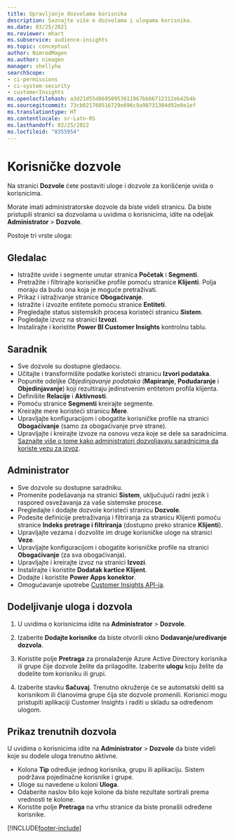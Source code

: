 ```yaml
---
title: Upravljanje dozvolama korisnika
description: Saznajte više o dozvolama i ulogama korisnika.
ms.date: 03/25/2021
ms.reviewer: mhart
ms.subservice: audience-insights
ms.topic: conceptual
author: NimrodMagen
ms.author: nimagen
manager: shellyha
searchScope:
- ci-permissions
- ci-system-security
- customerInsights
ms.openlocfilehash: a3d21d55d86950953611967bb66712312eb42b4b
ms.sourcegitcommit: 73cb021760516729e696c9a90731304d92e0e1ef
ms.translationtype: HT
ms.contentlocale: sr-Latn-RS
ms.lasthandoff: 02/25/2022
ms.locfileid: "8355954"
---
```

# <a name="user-permissions"></a>Korisničke dozvole

Na stranici **Dozvole** ćete postaviti uloge i dozvole za korišćenje uvida o korisnicima.

Morate imati administratorske dozvole da biste videli stranicu. Da biste pristupili stranici sa dozvolama u uvidima o korisnicima, idite na odeljak **Administrator** > **Dozvole**.

Postoje tri vrste uloga:

## <a name="viewer"></a>Gledalac

- Istražite uvide i segmente unutar stranica **Početak** i **Segmenti**.
- Pretražite i filtrirajte korisničke profile pomoću stranice **Klijenti**. Polja moraju da budu ona koja je moguće pretraživati.
- Prikaz i istraživanje stranice **Obogaćivanje**.
- Istražite i izvozite entitete pomoću stranice **Entiteti**.
- Pregledajte status sistemskih procesa koristeći stranicu **Sistem**.
- Pogledajte izvoz na stranici **Izvozi**.
- Instalirajte i koristite **Power BI Customer Insights** kontrolnu tablu.

## <a name="contributor"></a>Saradnik

- Sve dozvole su dostupne gledaocu.
- Učitajte i transformišite podatke koristeći stranicu **Izvori podataka**.
- Popunite odeljke *Objedinjavanje podataka* (**Mapiranje**, **Podudaranje** i **Objedinjavanje**) koji rezultiraju jedinstvenim entitetom profila klijenta.
- Definišite **Relacije** i **Aktivnosti**.
- Pomoću stranice **Segmenti** kreirajte segmente.
- Kreirajte mere koristeći stranicu **Mere**.
- Upravljajte konfiguracijom i obogatite korisničke profile na stranici **Obogaćivanje** (samo za obogaćivanje prve strane).
- Upravljajte i kreirajte izvoze na osnovu veza koje se dele sa saradnicima. [Saznajte više o tome kako administratori dozvoljavaju saradnicima da koriste vezu za izvoz](connections.md#allow-contributors-to-use-a-connection-for-exports).

## <a name="administrator"></a>Administrator

- Sve dozvole su dostupne saradniku.
- Promenite podešavanja na stranici **Sistem**, uključujući radni jezik i raspored osvežavanja za vaše sistemske procese.
- Pregledajte i dodajte dozvole koristeći stranicu **Dozvole**.
- Podesite definicije pretraživanja i filtriranja za stranicu Klijenti pomoću stranice **Indeks pretrage i filtriranja** (dostupno preko stranice **Klijenti**).
- Upravljajte vezama i dozvolite im druge korisničke uloge na stranici **Veze**.
- Upravljajte konfiguracijom i obogatite korisničke profile na stranici **Obogaćivanje** (za sva obogaćivanja).
- Upravljajte i kreirajte izvoz na stranici **Izvozi**.
- Instalirajte i koristite **Dodatak kartice Klijent**.
- Dodajte i koristite **Power Apps konektor**.
- Omogućavanje upotrebe [Customer Insights API-ja](apis.md).

## <a name="assign-roles-and-permissions"></a>Dodeljivanje uloga i dozvola

1. U uvidima o korisnicima idite na **Administrator** > **Dozvole**.

1. Izaberite **Dodajte korisnike** da biste otvorili okno **Dodavanje/uređivanje dozvola**.

1. Koristite polje **Pretraga** za pronalaženje Azure Active Directory korisnika ili grupe čije dozvole želite da prilagodite. Izaberite **ulogu** koju želite da dodelite tom korisniku ili grupi.

1. Izaberite stavku **Sačuvaj**. Trenutno okruženje će se automatski deliti sa korisnikom ili članovima grupe čija ste dozvole promenili. Korisnici mogu pristupiti aplikaciji Customer Insights i raditi u skladu sa određenom ulogom.

## <a name="view-current-permissions"></a>Prikaz trenutnih dozvola

U uvidima o korisnicima idite na **Administrator** > **Dozvole** da biste videli koje su dodele uloga trenutno aktivne.

- Kolona **Tip** određuje jednog korisnika, grupu ili aplikaciju. Sistem podržava pojedinačne korisnike i grupe.
- Uloge su navedene u koloni **Uloga**.
- Odaberite naslov bilo koje kolone da biste rezultate sortirali prema vrednosti te kolone.
- Koristite polje **Pretraga** na vrhu stranice da biste pronašli određene korisnike.


[!INCLUDE[footer-include](../includes/footer-banner.md)]
